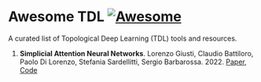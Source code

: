 # Awesome TDL  [![Awesome](https://awesome.re/badge.svg)](https://github.com/sindresorhus/awesome)

A curated list of Topological Deep Learning (TDL) tools and resources. 

1. **Simplicial Attention Neural Networks**. Lorenzo Giusti, Claudio Battiloro, Paolo Di Lorenzo, Stefania Sardellitti, Sergio Barbarossa. 2022. [Paper](https://arxiv.org/abs/2203.07485), [Code](https://github.com/lrnzgiusti/simplicial-attention-networks) <img background-color="#000000" width="46" height="11" src="https://production-assets.paperswithcode.com/perf/images/frameworks/pytorch-2fbf2cb9.png">
